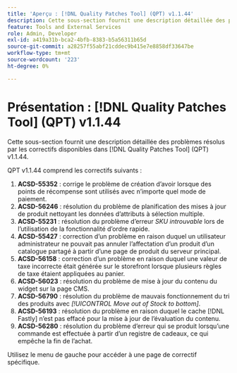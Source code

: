 ```yaml
---
title: 'Aperçu : [!DNL Quality Patches Tool] (QPT) v1.1.44'
description: Cette sous-section fournit une description détaillée des problèmes résolus par les correctifs disponibles dans [!DNL Quality Patches Tool] (QPT) v1.1.44.
feature: Tools and External Services
role: Admin, Developer
exl-id: a419a31b-bca2-4bfb-8383-b5a56311b65d
source-git-commit: a28257f55abf21cddec9b415e7e8858df33647be
workflow-type: tm+mt
source-wordcount: '223'
ht-degree: 0%

---
```


# Présentation : [!DNL Quality Patches Tool] (QPT) v1.1.44

Cette sous-section fournit une description détaillée des problèmes résolus par les correctifs disponibles dans [!DNL Quality Patches Tool] (QPT) v1.1.44.

QPT v1.1.44 comprend les correctifs suivants :

1. **ACSD-55352** : corrige le problème de création d’avoir lorsque des points de récompense sont utilisés avec n’importe quel mode de paiement.
1. **ACSD-56246** : résolution du problème de planification des mises à jour de produit nettoyant les données d’attributs à sélection multiple.
1. **ACSD-55231** : résolution du problème d’erreur *SKU introuvable* lors de l’utilisation de la fonctionnalité d’ordre rapide.
1. **ACSD-55427** : correction d’un problème en raison duquel un utilisateur administrateur ne pouvait pas annuler l’affectation d’un produit d’un catalogue partagé à partir d’une page de produit du serveur principal.
1. **ACSD-56158** : correction d’un problème en raison duquel une valeur de taxe incorrecte était générée sur le storefront lorsque plusieurs règles de taxe étaient appliquées au panier.
1. **ACSD-56023** : résolution du problème de mise à jour du contenu du widget sur la page CMS.
1. **ACSD-56790** : résolution du problème de mauvais fonctionnement du tri des produits avec *[!UICONTROL Move out of Stock to bottom]*.
1. **ACSD-56193** : résolution du problème en raison duquel le cache [!DNL Fastly] n’est pas effacé pour la mise à jour de l’évaluation du contenu.
1. **ACSD-56280** : résolution du problème d’erreur qui se produit lorsqu’une commande est effectuée à partir d’un registre de cadeaux, ce qui empêche la fin de l’achat.

Utilisez le menu de gauche pour accéder à une page de correctif spécifique.

